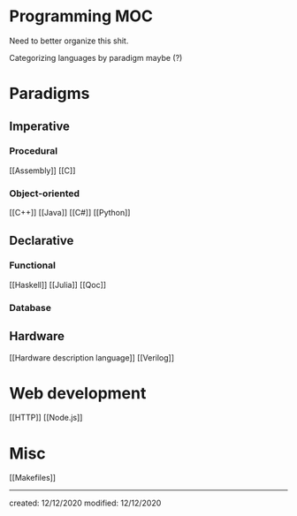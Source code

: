 # Programming MOC
Need to better organize this shit.

Categorizing languages by paradigm maybe (?)

# Paradigms
## Imperative
### Procedural
[[Assembly]]
[[C]]
### Object-oriented
[[C++]]
[[Java]]
[[C#]]
[[Python]]

## Declarative
### Functional
[[Haskell]]
[[Julia]]
[[Qoc]]

### Database

## Hardware
[[Hardware description language]]
[[Verilog]]

# Web development
[[HTTP]]
[[Node.js]]

# Misc
[[Makefiles]]


---

created: 12/12/2020
modified: 12/12/2020
